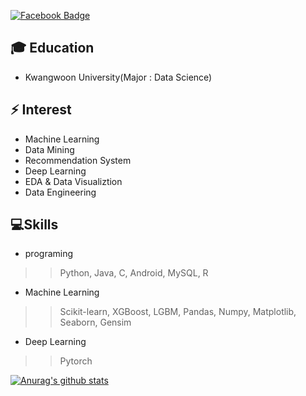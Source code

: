 <!--
**ds-wook/ds-wook** is a ✨ _special_ ✨ repository because its `README.md` (this file) appears on your GitHub profile.

Here are some ideas to get you started:

- 🔭 I’m currently working on ...
- 🌱 I’m currently learning ...
- 👯 I’m looking to collaborate on ...
- 🤔 I’m looking for help with ...
- 💬 Ask me about ...
- 📫 How to reach me: ...
- 😄 Pronouns: ...
- ⚡ Fun fact: ...
-->
[![Facebook Badge](https://img.shields.io/badge/facebook-1877f2?style=flat-square&logo=facebook&logoColor=white&link=https://www.facebook.com/profile.php?id=100020605646794)](https://www.facebook.com/profile.php?id=100020605646794)
## 🎓 Education
+ Kwangwoon University(Major : Data Science)

## ⚡ Interest
+ Machine Learning
+ Data Mining
+ Recommendation System
+ Deep Learning
+ EDA & Data Visualiztion
+ Data Engineering

## 💻Skills
- programing
>> Python, Java, C, Android, MySQL, R
- Machine Learning
>> Scikit-learn, XGBoost, LGBM, Pandas, Numpy, Matplotlib, Seaborn, Gensim
- Deep Learning
>> Pytorch
 
[![Anurag's github stats](https://github-readme-stats.vercel.app/api?username=ds-wook)](https://github.com/anuraghazra/github-readme-stats)
